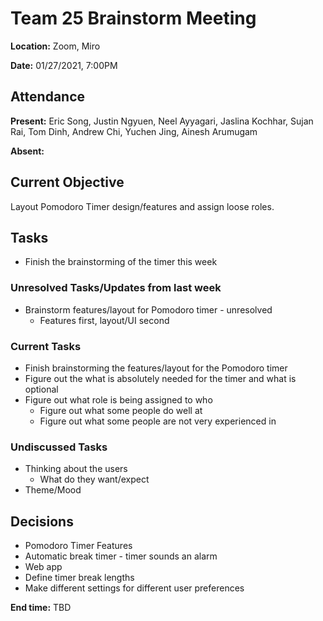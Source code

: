 # Team 25 Brainstorm Meeting

**Location:** Zoom, Miro

**Date:** 01/27/2021, 7:00PM

## Attendance

**Present:** Eric Song, Justin Ngyuen, Neel Ayyagari, Jaslina Kochhar, Sujan Rai, Tom Dinh, Andrew Chi, Yuchen Jing, Ainesh Arumugam

**Absent:** 

## Current Objective
Layout Pomodoro Timer design/features and assign loose roles. 

## Tasks
* Finish the brainstorming of the timer this week

### Unresolved Tasks/Updates from last week
* Brainstorm features/layout for Pomodoro timer - unresolved
  * Features first, layout/UI second

### Current Tasks
* Finish brainstorming the features/layout for the Pomodoro timer
* Figure out the what is absolutely needed for the timer and what is optional
* Figure out what role is being assigned to who
  * Figure out what some people do well at
  * Figure out what some people are not very experienced in
  
### Undiscussed Tasks
* Thinking about the users
  * What do they want/expect
* Theme/Mood

## Decisions
* Pomodoro Timer Features
 * Automatic break timer - timer sounds an alarm  
 * Web app
 * Define timer break lengths
 * Make different settings for different user preferences
 
**End time:** TBD
